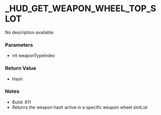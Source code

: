 # _HUD_GET_WEAPON_WHEEL_TOP_SLOT

No description available.

### Parameters
* int weaponTypeIndex

### Return Value
* Hash

### Notes
* Build: 811
* Returns the weapon hash active in a specific weapon wheel slotList

